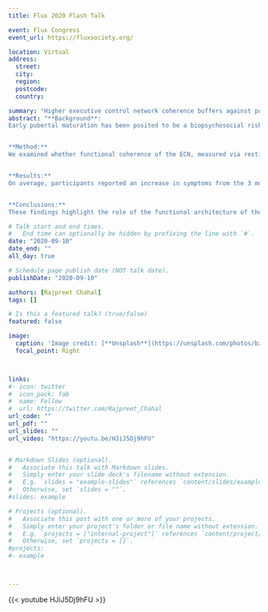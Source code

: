 ```yaml
---
title: Flux 2020 Flash Talk

event: Flux Congress
event_url: https://fluxsociety.org/

location: Virtual
address:
  street: 
  city: 
  region: 
  postcode: 
  country: 

summary: "Higher executive control network coherence buffers against puberty-related increases in internalizing symptoms during the COVID-19 pandemic"
abstract: "**Background**: 
Early pubertal maturation has been posited to be a biopsychosocial risk factor for the onset of internalizing psychopathology in adolescence; further, early-maturing youth exhibit heightened reactivity to stressful events even in post-puberty. School closures and enforced social distancing, as well as health and financial uncertainties, during the COVID-19 pandemic are expected to adversely affect mental health in youth, particularly adolescents who are already at risk for experiencing emotional difficulties. The executive control network (ECN) supports cognitive processes required to successfully navigate novel challenges and regulate emotions in stressful contexts and may buffer against stress-related internalizing symptom increases.


**Method:**
We examined whether functional coherence of the ECN, measured via resting-state fMRI 5 years before the pandemic (at T1; Mage=11.29), is a neurobiological marker of resilience to increases in the severity of internalizing symptoms during COVID-19 (relative to 3 months prior; Mage=16.54) in adolescents who were in more advanced stages of puberty at T1 relative to their same-age peers (N=85; 49 F). Covariates included age at both time-points, early life stress, SES, and internalizing symptoms at T1.


**Results:**
On average, participants reported an increase in symptoms from the 3 months prior to pandemic to the 2 recent weeks during the pandemic (t(84)=6.00, p<.0001). We found that early-maturing youth exhibited greater increases in internalizing symptoms during the pandemic if their ECN coherence was low (B=0.49, T=3.21, p<.001); in contrast, relative pubertal stage was not associated with changes in internalizing symptoms in adolescents with higher ECN coherence at T1 (B=-0.06, T=-0.49, p=.630).


**Conclusions:**
These findings highlight the role of the functional architecture of the brain that supports executive functioning in protecting against risk factors that may exacerbate symptoms of internalizing psychopathology during periods of stress and uncertainty."

# Talk start and end times.
#   End time can optionally be hidden by prefixing the line with `#`.
date: "2020-09-10"
date_end: ""
all_day: true

# Schedule page publish date (NOT talk date).
publishDate: "2020-09-10"

authors: [Rajpreet Chahal]
tags: []

# Is this a featured talk? (true/false)
featured: false

image:
  caption: 'Image credit: [**Unsplash**](https://unsplash.com/photos/bzdhc5b3Bxs)'
  focal_point: Right



links:
#- icon: twitter
#  icon_pack: fab
#  name: Follow
#  url: https://twitter.com/Rajpreet_Chahal
url_code: ""
url_pdf: ""
url_slides: ""
url_video: "https://youtu.be/HJiJ5Dj9hFU"


# Markdown Slides (optional).
#   Associate this talk with Markdown slides.
#   Simply enter your slide deck's filename without extension.
#   E.g. `slides = "example-slides"` references `content/slides/example-slides.md`.
#   Otherwise, set `slides = ""`.
#slides: example

# Projects (optional).
#   Associate this post with one or more of your projects.
#   Simply enter your project's folder or file name without extension.
#   E.g. `projects = ["internal-project"]` references `content/project/deep-learning/index.md`.
#   Otherwise, set `projects = []`.
#projects:
#- example



---
```



{{< youtube HJiJ5Dj9hFU >}}

